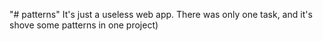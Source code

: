 "# patterns" 
It's just a useless web app. There was only one task, and it's shove some patterns in one project)
